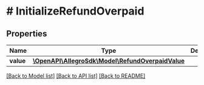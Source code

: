 # # InitializeRefundOverpaid

## Properties

Name | Type | Description | Notes
------------ | ------------- | ------------- | -------------
**value** | [**\OpenAPI\AllegroSdk\Model\RefundOverpaidValue**](RefundOverpaidValue.md) |  | [optional]

[[Back to Model list]](../../README.md#models) [[Back to API list]](../../README.md#endpoints) [[Back to README]](../../README.md)
